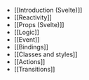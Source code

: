 - [[Introduction (Svelte)]]
- [[Reactivity]]
- [[Props (Svelte)]]
- [[Logic]]
- [[Event]]
- [[Bindings]]
- [[Classes and styles]]
- [[Actions]]
- [[Transitions]]